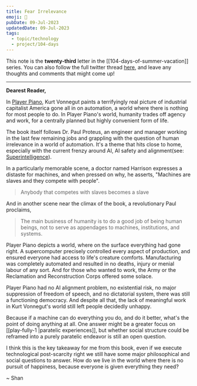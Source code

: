 ```yaml
---
title: Fear Irrelevance
emoji: 🐴
pubDate: 09-Jul-2023
updatedDate: 09-Jul-2023
tags:
  - topic/technology
  - project/104-days
---
```


This note is the **twenty-third** letter in the [[104-days-of-summer-vacation]] series. You can also follow the full twitter thread [here](https://twitter.com/solderneer/status/1668911213810716672), and leave any thoughts and comments that might come up!

---

**Dearest Reader,**

In [Player Piano](https://www.goodreads.com/book/show/9597.Player_Piano), Kurt Vonnegut paints a terrifyingly real picture of industrial capitalist America gone all in on automation, a world where there is nothing for most people to do. In Player Piano's world, humanity trades off agency and work, for a centrally planned but highly convenient form of life.

The book itself follows Dr. Paul Proteus, an engineer and manager working in the last few remaining jobs and grappling with the question of human irrelevance in a world of automation. It's a theme that hits close to home, especially with the current frenzy around AI, AI safety and alignment(see: [Superintelligence](https://www.amazon.com/Superintelligence-Dangers-Strategies-Nick-Bostrom/dp/1501227742)).

In a particularly memorable scene, a doctor named Harrison expresses a distaste for machines, and when pressed on why, he asserts, "Machines are slaves and they compete with people".

>Anybody that competes with slaves becomes a slave

And in another scene near the climax of the book, a revolutionary Paul proclaims,

>The main business of humanity is to do a good job of being human beings, not to serve as appendages to machines, institutions, and systems.

Player Piano depicts a world, where on the surface everything had gone right. A supercomputer precisely controlled every aspect of production, and ensured everyone had access to life's creature comforts. Manufacturing was completely automated and resulted in no deaths, injury or menial labour of any sort. And for those who wanted to work, the Army or the Reclamation and Reconstruction Corps offered some solace.

Player Piano had no AI alignment problem, no existential risk, no major suppression of freedom of speech, and no dictatorial system, there was still a functioning democracy. And despite all that, the lack of meaningful work in Kurt Vonnegut's world still left people decidedly unhappy.

Because if a machine can do everything you do, and do it better, what's the point of doing anything at all. One answer might be a greater focus on [[play-fully-1 |paratelic experiences]], but whether social structure could be reframed into a purely paratelic endeavor is still an open question.

I think this is the key takeaway for me from this book, even if we execute technological post-scarcity right we still have some major philosophical and social questions to answer. How do we live in the world where there is no pursuit of happiness, because everyone is given everything they need?

~ Shan